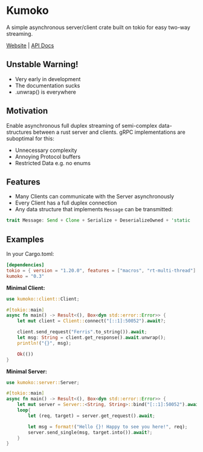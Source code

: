 # Kumoko

A simple asynchronous server/client crate built 
on tokio for easy two-way streaming.

[Website](https://www.youtube.com/watch?v=dQw4w9WgXcQ) |
[API Docs](https://www.youtube.com/watch?v=dQw4w9WgXcQ)

## Unstable Warning!
* Very early in development
* The documentation sucks
* .unwrap() is everywhere

## Motivation
Enable asynchronous full duplex streaming of semi-complex data-structures between a rust server and clients. gRPC implementations are suboptimal for this:

* Unnecessary complexity
* Annoying Protocol buffers
* Restricted Data e.g. no enums

## Features
* Many Clients can communicate with the Server asynchronously
* Every Client has a full duplex connection
* Any data structure that implements `Message` can be transmitted:
```rust
trait Message: Send + Clone + Serialize + DeserializeOwned + 'static
```

## Examples

In your Cargo.toml: 
```toml
[dependencies]
tokio = { version = "1.20.0", features = ["macros", "rt-multi-thread"] }
kumoko = "0.3"
```

**Minimal Client:**
```rust
use kumoko::client::Client;

#[tokio::main]
async fn main() -> Result<(), Box<dyn std::error::Error>> {
    let mut client = Client::connect("[::1]:50052").await?;

    client.send_request("Ferris".to_string()).await;
    let msg: String = client.get_response().await.unwrap();
    println!("{}", msg);

    Ok(())
}
```

**Minimal Server:**
```rust
use kumoko::server::Server;

#[tokio::main]
async fn main() -> Result<(), Box<dyn std::error::Error>> {
    let mut server = Server::<String, String>::bind("[::1]:50052").await?;
    loop{
        let (req, target) = server.get_request().await;

        let msg = format!("Hello {}! Happy to see you here!", req);
        server.send_single(msg, target.into()).await?;
    }
}
```